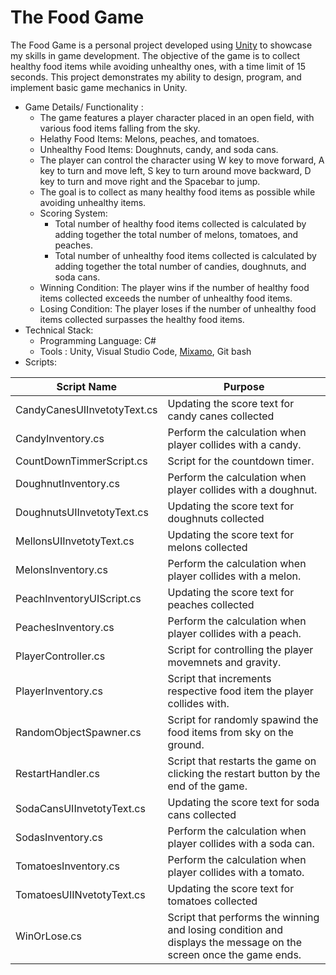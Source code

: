 # The Food Game
The Food Game is a personal project developed using <a href="https://unity.com/" target="_blank">Unity</a> to showcase my skills in game development. The objective of the game is to collect healthy food items while avoiding unhealthy ones, with a time limit of 15 seconds. This project demonstrates my ability to design, program, and implement basic game mechanics in Unity.

* Game Details/ Functionality :
  * The game features a player character placed in an open field, with various food items falling from the sky.
  * Helathy Food Items: Melons, peaches, and tomatoes.
  * Unhealthy Food Items: Doughnuts, candy, and soda cans.
  * The player can control the character using W key to move forward, A key to turn and move left, S key to turn around move backward, D key to turn and move right and the Spacebar to jump.
  * The goal is to collect as many healthy food items as possible while avoiding unhealthy items.
  * Scoring System:
    * Total number of healthy food items collected is calculated by adding together the total number of melons, tomatoes, and peaches.
    * Total number of unhealthy food items collected is calculated by adding together the total number of candies, doughnuts, and soda cans.
  * Winning Condition: The player wins if the number of healthy food items collected exceeds the number of unhealthy food items.
  * Losing Condition: The player loses if the number of unhealthy food items collected surpasses the healthy food items.
* Technical Stack:
  * Programming Language: C#
  * Tools : Unity, Visual Studio Code, <a href="https://www.mixamo.com/" traget="_blank">Mixamo</a>, Git bash
* Scripts:
 <table>
  <thead>
      <th>Script Name</th>
      <th>Purpose</th>
  </thead>
  <tbody>
    <tr>
      <td>CandyCanesUIInvetotyText.cs</td>
      <td>Updating the score text for candy canes collected</td>
    </tr>
    <tr>
      <td>CandyInventory.cs</td>
      <td>Perform the calculation when player collides with a candy.</td>
    </tr>
    <tr>
      <td>CountDownTimmerScript.cs</td>
      <td>Script for the countdown timer.</td>
    </tr>
    <tr>
      <td>DoughnutInventory.cs</td>
      <td>Perform the calculation when player collides with a doughnut.</td>
    </tr>
    <tr>
      <td>DoughnutsUIInvetotyText.cs</td>
      <td>Updating the score text for doughnuts collected</td>
    </tr>
    <tr>
      <td>MellonsUIInvetotyText.cs</td>
      <td>Updating the score text for melons collected</td>
    </tr>
    <tr>
      <td>MelonsInventory.cs</td>
      <td>Perform the calculation when player collides with a melon.</td>
    </tr>
    <tr>
      <td>PeachInventoryUIScript.cs</td>
      <td>Updating the score text for peaches collected</td>
    </tr>
    <tr>
      <td>PeachesInventory.cs</td>
      <td>Perform the calculation when player collides with a peach.</td>
    </tr>
    <tr>
      <td>PlayerController.cs</td>
      <td>Script for controlling the player movemnets and gravity.</td>
    </tr>
    <tr>
      <td>PlayerInventory.cs</td>
      <td>Script that increments respective food item the player collides with.</td>
    </tr>
    <tr>
      <td>RandomObjectSpawner.cs</td>
      <td>Script for randomly spawind the food items from sky on the ground.</td>
    </tr>
    <tr>
      <td>RestartHandler.cs</td>
      <td>Script that restarts the game on clicking the restart button by the end of the game.</td>
    </tr>
    <tr>
      <td>SodaCansUIInvetotyText.cs</td>
      <td>Updating the score text for soda cans collected</td>
    </tr>
    <tr>
      <td>SodasInventory.cs</td>
      <td>Perform the calculation when player collides with a soda can.</td>
    </tr>
    <tr>
      <td>TomatoesInventory.cs</td>
      <td>Perform the calculation when player collides with a tomato.</td>
    </tr>
    <tr>
      <td>TomatoesUIINvetotyText.cs</td>
      <td>Updating the score text for tomatoes collected</td>
    </tr>
    <tr>
      <td>WinOrLose.cs</td>
      <td>Script that performs the winning and losing condition and displays the message on the screen once the game ends.</td>
    </tr>
  </tbody>
</table>





